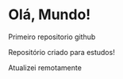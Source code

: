 # Olá, Mundo!
 Primeiro repositorio github

 Repositório criado para estudos!

Atualizei remotamente
